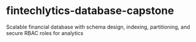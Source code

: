 # fintechlytics-database-capstone
Scalable financial database with schema design, indexing, partitioning, and secure RBAC roles for analytics
